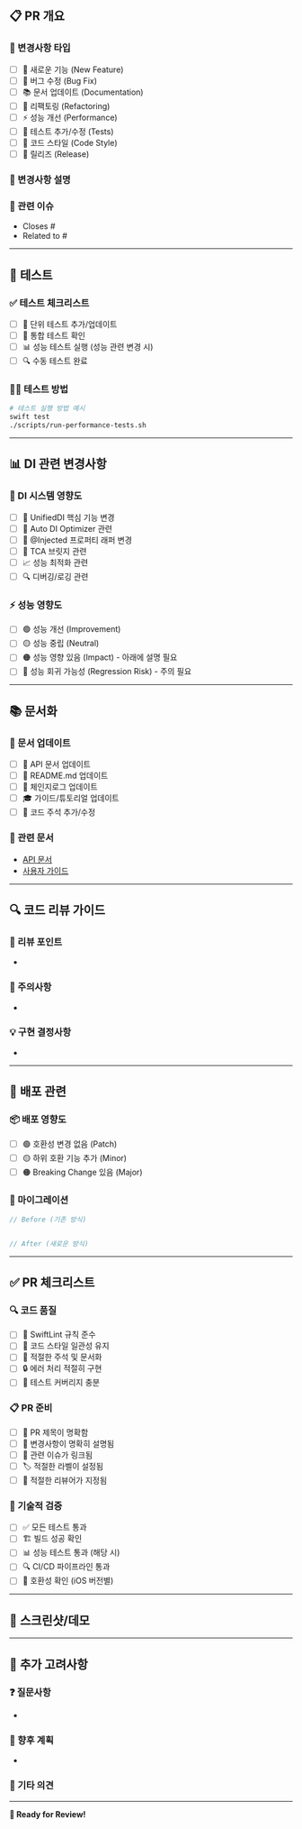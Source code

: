 <!--
🎯 WeaveDI Pull Request Template
이 템플릿을 사용하여 고품질의 PR을 작성해주세요!
-->

## 📋 PR 개요

### 🎯 변경사항 타입
<!-- 해당하는 항목에 ✅ 표시해주세요 -->
- [ ] 🚀 새로운 기능 (New Feature)
- [ ] 🐛 버그 수정 (Bug Fix)
- [ ] 📚 문서 업데이트 (Documentation)
- [ ] 🔧 리팩토링 (Refactoring)
- [ ] ⚡ 성능 개선 (Performance)
- [ ] 🧪 테스트 추가/수정 (Tests)
- [ ] 🎨 코드 스타일 (Code Style)
- [ ] 🔖 릴리즈 (Release)

### 📝 변경사항 설명
<!-- 이 PR에서 무엇을 변경했는지 명확하게 설명해주세요 -->



### 🔗 관련 이슈
<!-- 관련된 이슈나 작업이 있다면 링크해주세요 -->
- Closes #
- Related to #

---

## 🧪 테스트

### ✅ 테스트 체크리스트
- [ ] 🔬 단위 테스트 추가/업데이트
- [ ] 🧩 통합 테스트 확인
- [ ] 📊 성능 테스트 실행 (성능 관련 변경 시)
- [ ] 🔍 수동 테스트 완료

### 🏃‍♂️ 테스트 방법
<!-- 이 변경사항을 어떻게 테스트했는지 설명해주세요 -->
```bash
# 테스트 실행 방법 예시
swift test
./scripts/run-performance-tests.sh
```

---

## 📊 DI 관련 변경사항

### 🔧 DI 시스템 영향도
<!-- DI 관련 변경이 있다면 체크해주세요 -->
- [ ] 🎯 UnifiedDI 핵심 기능 변경
- [ ] 🔄 Auto DI Optimizer 관련
- [ ] 💉 @Injected 프로퍼티 래퍼 변경
- [ ] 🌉 TCA 브릿지 관련
- [ ] 📈 성능 최적화 관련
- [ ] 🔍 디버깅/로깅 관련

### ⚡ 성능 영향도
<!-- 성능에 영향을 주는 변경이라면 선택해주세요 -->
- [ ] 🟢 성능 개선 (Improvement)
- [ ] 🟡 성능 중립 (Neutral)
- [ ] 🟠 성능 영향 있음 (Impact) - 아래에 설명 필요
- [ ] 🔴 성능 회귀 가능성 (Regression Risk) - 주의 필요

<!-- 성능 영향이 있다면 상세히 설명해주세요 -->


---

## 📚 문서화

### 📖 문서 업데이트
- [ ] 🔖 API 문서 업데이트
- [ ] 📘 README.md 업데이트
- [ ] 📝 체인지로그 업데이트
- [ ] 🎓 가이드/튜토리얼 업데이트
- [ ] 💬 코드 주석 추가/수정

### 🔗 관련 문서
<!-- 업데이트된 문서나 참고할 문서가 있다면 링크해주세요 -->
- [API 문서](https://roy-wonji.github.io/WeaveDI/api/)
- [사용자 가이드](https://roy-wonji.github.io/WeaveDI/guide/)

---

## 🔍 코드 리뷰 가이드

### 🎯 리뷰 포인트
<!-- 리뷰어가 특별히 주의깊게 봐야 할 부분을 알려주세요 -->
-


### 🚨 주의사항
<!-- 리뷰 시 특별히 주의해야 할 사항이 있다면 명시해주세요 -->
-


### 💡 구현 결정사항
<!-- 특별한 구현 방식을 선택한 이유가 있다면 설명해주세요 -->
-


---

## 🚀 배포 관련

### 📦 배포 영향도
- [ ] 🟢 호환성 변경 없음 (Patch)
- [ ] 🟡 하위 호환 기능 추가 (Minor)
- [ ] 🟠 Breaking Change 있음 (Major)

### 🔄 마이그레이션
<!-- Breaking Change가 있다면 마이그레이션 가이드를 제공해주세요 -->
```swift
// Before (기존 방식)


// After (새로운 방식)

```

---

## ✅ PR 체크리스트

### 🔍 코드 품질
- [ ] 🧹 SwiftLint 규칙 준수
- [ ] 📏 코드 스타일 일관성 유지
- [ ] 💬 적절한 주석 및 문서화
- [ ] 🔒 에러 처리 적절히 구현
- [ ] 🧪 테스트 커버리지 충분

### 📋 PR 준비
- [ ] 📝 PR 제목이 명확함
- [ ] 📖 변경사항이 명확히 설명됨
- [ ] 🔗 관련 이슈가 링크됨
- [ ] 🏷️ 적절한 라벨이 설정됨
- [ ] 👥 적절한 리뷰어가 지정됨

### 🔧 기술적 검증
- [ ] ✅ 모든 테스트 통과
- [ ] 🏗️ 빌드 성공 확인
- [ ] 📊 성능 테스트 통과 (해당 시)
- [ ] 🔍 CI/CD 파이프라인 통과
- [ ] 📱 호환성 확인 (iOS 버전별)

---

## 🎨 스크린샷/데모

<!-- UI 변경이나 새로운 기능이 있다면 스크린샷이나 GIF를 첨부해주세요 -->


---

## 🤔 추가 고려사항

### ❓ 질문사항
<!-- 리뷰어들에게 묻고 싶은 질문이 있다면 적어주세요 -->
-


### 🔮 향후 계획
<!-- 이 PR과 관련된 향후 작업 계획이 있다면 적어주세요 -->
-


### 💭 기타 의견
<!-- 기타 리뷰어들과 공유하고 싶은 내용이 있다면 적어주세요 -->


---

<!--
🎉 PR 작성을 완료하셨습니다!
리뷰어들이 쉽게 이해할 수 있도록 위의 체크리스트를 꼼꼼히 작성해주세요.

🤖 자동 분석 봇이 추가적인 정보를 댓글로 제공할 예정입니다.
-->

**🚀 Ready for Review!**